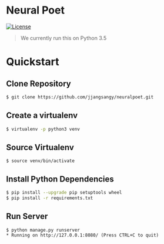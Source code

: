 Neural Poet
===========
[![License][License Badge]][License]

> We currently run this on Python 3.5

Quickstart
==========

Clone Repository
----------------
```sh
$ git clone https://github.com/jjangsangy/neuralpoet.git
```


Create a virtualenv
-------------------
```sh
$ virtualenv -p python3 venv
```

Source Virtualenv
-----------------
```
$ source venv/bin/activate
```

Install Python Dependencies
---------------------------
```sh
$ pip install --upgrade pip setuptools wheel
$ pip install -r requirements.txt
```

Run Server
----------
```
$ python manage.py runserver
* Running on http://127.0.0.1:8080/ (Press CTRL+C to quit)
```

[License]:       https://raw.githubusercontent.com/jjangsangy/neuralpoet/master/LICENSE "License"
[License Badge]: https://img.shields.io/pypi/l/coverage.svg                             "Apache 2.0 Badge"

